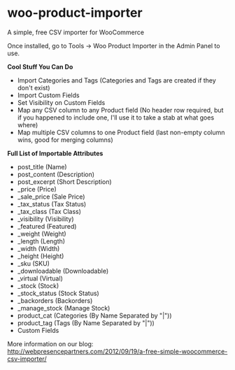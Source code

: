 woo-product-importer
====================

A simple, free CSV importer for WooCommerce

Once installed, go to Tools -> Woo Product Importer in the Admin Panel to use.

**Cool Stuff You Can Do**
- Import Categories and Tags (Categories and Tags are created if they don't exist)
- Import Custom Fields
- Set Visibility on Custom Fields
- Map any CSV column to any Product field (No header row required, but if you happened to include one, I'll use it to take a stab at what goes where)
- Map multiple CSV columns to one Product field (last non-empty column wins, good for merging columns)

**Full List of Importable Attributes**
- post_title (Name)
- post_content (Description)
- post_excerpt (Short Description)
- _price (Price)
- _sale_price (Sale Price)
- _tax_status (Tax Status)
- _tax_class (Tax Class)
- _visibility (Visibility)
- _featured (Featured)
- _weight (Weight)
- _length (Length)
- _width (Width)
- _height (Height)
- _sku (SKU)
- _downloadable (Downloadable)
- _virtual (Virtual)
- _stock (Stock)
- _stock_status (Stock Status)
- _backorders (Backorders)
- _manage_stock (Manage Stock)
- product_cat (Categories (By Name Separated by "|"))
- product_tag (Tags (By Name Separated by "|"))
- Custom Fields

More information on our blog:
http://webpresencepartners.com/2012/09/19/a-free-simple-woocommerce-csv-importer/